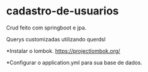 # cadastro-de-usuarios

Crud feito com springboot e jpa.

Querys customizadas utilizando querdsl

*Instalar o lombok. https://projectlombok.org/

*Configurar o application.yml para sua base de dados.